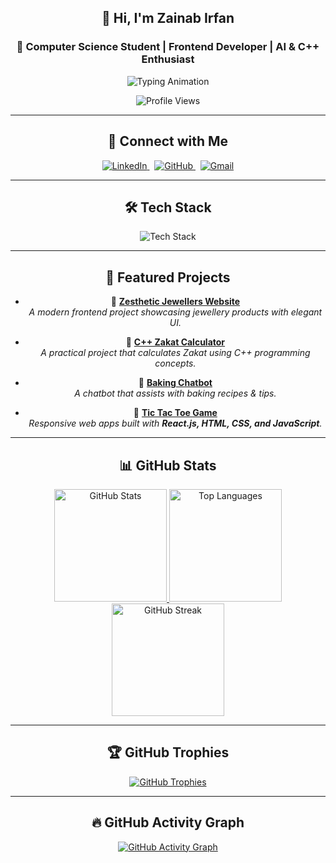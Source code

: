 <div align="center">

## 👋 Hi, I'm Zainab Irfan  
### 🎯 Computer Science Student | Frontend Developer | AI & C++ Enthusiast  

<!-- Typing SVG with fallback -->
<p align="center">
  <img src="https://readme-typing-svg.demolab.com?font=Fira+Code&size=22&duration=3000&pause=1000&color=8A2BE2&center=true&vCenter=true&width=600&lines=C%2B%2B+%7C+Python+%7C+Java;Frontend:+React+%7C+HTML+%7C+CSS+%7C+JavaScript;AI+Chatbot+(n8n)+%7C+Project+Builder;Passionate+Learner+%7C+Tech+Explorer" alt="Typing Animation" />
</p>

<!-- Profile Views -->
<p align="center">
  <img src="https://komarev.com/ghpvc/?username=codebyzaini&label=Profile+Views&color=8A2BE2&style=flat" alt="Profile Views" /> 
</p>

---

## 🔗 Connect with Me
<p align="center">
  <a href="https://www.linkedin.com/in/zainab-irfan-0a6816356/" target="_blank">
    <img src="https://img.shields.io/badge/LinkedIn-0077B5?style=for-the-badge&logo=linkedin&logoColor=white" alt="LinkedIn"/>
  </a>
  &nbsp;
  <a href="https://github.com/codebyzaini" target="_blank">
    <img src="https://img.shields.io/badge/GitHub-100000?style=for-the-badge&logo=github&logoColor=white" alt="GitHub"/>
  </a>
  &nbsp;
  <a href="mailto:zainab.irfan2428@gmail.com">
    <img src="https://img.shields.io/badge/Gmail-D14836?style=for-the-badge&logo=gmail&logoColor=white" alt="Gmail"/>
  </a>
</p>

---

## 🛠️ Tech Stack
<p align="center">
  <img src="https://skillicons.dev/icons?i=cpp,c,python,html,css,react,javascript,git,github,vscode,UI/UX design" alt="Tech Stack" />
</p>

---

## 📂 Featured Projects  


- 💍 [**Zesthetic Jewellers Website**](https://github.com/codebyzaini/Zesthatic_Jewellery_strore)  
  *A modern frontend project showcasing jewellery products with elegant UI.*  

- 🕌 [**C++ Zakat Calculator**](https://github.com/codebyzaini/Zakat-Calculator)  
  *A practical project that calculates Zakat using C++ programming concepts.*  

- 🍰 [**Baking Chatbot**](https://github.com/codebyzaini/baking-chatbot)  
  *A chatbot that assists with baking recipes & tips.*  

- 🎨 [**Tic Tac Toe Game**](https://github.com/codebyzaini/tic-tac-toe)  
  *Responsive web apps built with **React.js, HTML, CSS, and JavaScript**.*  

---

## 📊 GitHub Stats
<div align="center">
  <a href="https://github.com/codebyzaini">
    <img height="180em" src="https://github-readme-stats.vercel.app/api?username=codebyzaini&show_icons=true&theme=radical&hide_border=true&include_all_commits=true" alt="GitHub Stats" />
    <img height="180em" src="https://github-readme-stats.vercel.app/api/top-langs/?username=codebyzaini&layout=compact&theme=radical&hide_border=true" alt="Top Languages" />
    <img height="180em" src="https://streak-stats.demolab.com/?user=codebyzaini&theme=radical&hide_border=true" alt="GitHub Streak" />
  </a>
</div>

---

## 🏆 GitHub Trophies
<div align="center">
  <a href="https://github.com/ryo-ma/github-profile-trophy">
    <img src="https://github-profile-trophy.vercel.app/?username=codebyzaini&theme=onedark&no-frame=true&row=2&column=4" alt="GitHub Trophies" />
  </a>
</div>

---

## 🔥 GitHub Activity Graph
<div align="center">
  <a href="https://github.com/codebyzaini">
    <img src="https://github-readme-activity-graph.vercel.app/graph?username=codebyzaini&theme=react-dark&hide_border=true&area=true" alt="GitHub Activity Graph" />
  </a>
</div>

</div>
